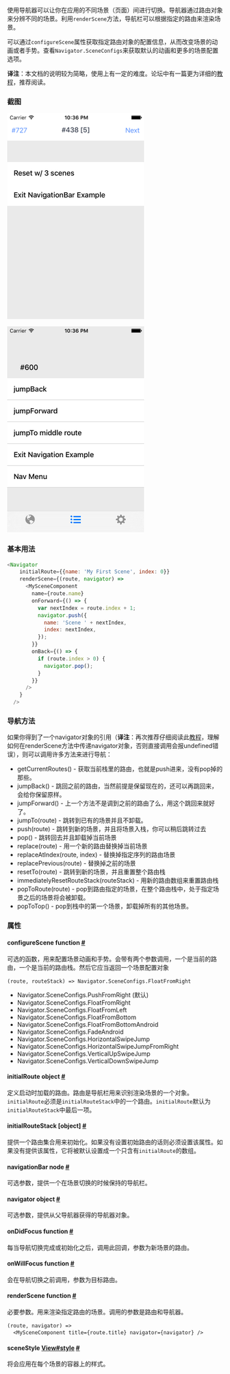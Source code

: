 使用导航器可以让你在应用的不同场景（页面）间进行切换。导航器通过路由对象来分辨不同的场景。利用`renderScene`方法，导航栏可以根据指定的路由来渲染场景。

可以通过`configureScene`属性获取指定路由对象的配置信息，从而改变场景的动画或者手势。查看`Navigator.SceneConfigs`来获取默认的动画和更多的场景配置选项。

__译注__：本文档的说明较为简略，使用上有一定的难度。论坛中有一篇更为详细的[教程](http://bbs.reactnative.cn/topic/20)，推荐阅读。

### 截图
![](img/components/navigator1.png)

![](img/components/navigator2.png)

### 基本用法
```javascript
<Navigator
    initialRoute={{name: 'My First Scene', index: 0}}
    renderScene={(route, navigator) =>
      <MySceneComponent
        name={route.name}
        onForward={() => {
          var nextIndex = route.index + 1;
          navigator.push({
            name: 'Scene ' + nextIndex,
            index: nextIndex,
          });
        }}
        onBack={() => {
          if (route.index > 0) {
            navigator.pop();
          }
        }}
      />
    }
  />
```
  
### 导航方法
如果你得到了一个navigator对象的引用（__译注__：再次推荐仔细阅读此[教程](http://bbs.reactnative.cn/topic/20)，理解如何在renderScene方法中传递navigator对象，否则直接调用会报undefined错误），则可以调用许多方法来进行导航：

* getCurrentRoutes() - 获取当前栈里的路由，也就是push进来，没有pop掉的那些。
* jumpBack() - 跳回之前的路由，当然前提是保留现在的，还可以再跳回来，会给你保留原样。
* jumpForward() - 上一个方法不是调到之前的路由了么，用这个跳回来就好了。
* jumpTo(route) - 跳转到已有的场景并且不卸载。
* push(route) - 跳转到新的场景，并且将场景入栈，你可以稍后跳转过去
* pop() - 跳转回去并且卸载掉当前场景
* replace(route) - 用一个新的路由替换掉当前场景
* replaceAtIndex(route, index) - 替换掉指定序列的路由场景
* replacePrevious(route) - 替换掉之前的场景
* resetTo(route) - 跳转到新的场景，并且重置整个路由栈
* immediatelyResetRouteStack(routeStack) - 用新的路由数组来重置路由栈
* popToRoute(route) - pop到路由指定的场景，在整个路由栈中，处于指定场景之后的场景将会被卸载。
* popToTop() - pop到栈中的第一个场景，卸载掉所有的其他场景。

### 属性

<div class="props">
  <div class="prop">
    <h4 class="propTitle"><a class="anchor" name="configurescene"></a>configureScene <span class="propType">function</span> <a class="hash-link" href="#configurescene">#</a></h4>
    <div>
      <p>可选的函数，用来配置场景动画和手势。会带有两个参数调用，一个是当前的路由，一个是当前的路由栈。然后它应当返回一个场景配置对象</p>
      <pre class="markdown-highlight"><code class="language-javascript hljs">(route, routeStack) =&gt; Navigator.SceneConfigs.FloatFromRight</code></pre>
	<p可用的场景动画有：</p>
	<ul>
		<li>Navigator.SceneConfigs.PushFromRight (默认)</li>
		<li>Navigator.SceneConfigs.FloatFromRight</li>
		<li>Navigator.SceneConfigs.FloatFromLeft</li>
		<li>Navigator.SceneConfigs.FloatFromBottom</li>
		<li>Navigator.SceneConfigs.FloatFromBottomAndroid</li>
		<li>Navigator.SceneConfigs.FadeAndroid</li>
		<li>Navigator.SceneConfigs.HorizontalSwipeJump</li>
		<li>Navigator.SceneConfigs.HorizontalSwipeJumpFromRight</li>
		<li>Navigator.SceneConfigs.VerticalUpSwipeJump</li>
		<li>Navigator.SceneConfigs.VerticalDownSwipeJump</li>
	</ul>
    </div>
  </div>
  <div class="prop">
    <h4 class="propTitle"><a class="anchor" name="initialroute"></a>initialRoute <span class="propType">object</span> <a class="hash-link" href="#initialroute">#</a></h4>
    <div>
      <p>定义启动时加载的路由。路由是导航栏用来识别渲染场景的一个对象。<code>initialRoute</code>必须是<code>initialRouteStack</code>中的一个路由。<code>initialRoute</code>默认为<code>initialRouteStack</code>中最后一项。</p>
    </div>
  </div>
  <div class="prop">
    <h4 class="propTitle"><a class="anchor" name="initialroutestack"></a>initialRouteStack <span class="propType">[object]</span> <a class="hash-link" href="#initialroutestack">#</a></h4>
    <div>
      <p>提供一个路由集合用来初始化。如果没有设置初始路由的话则必须设置该属性。如果没有提供该属性，它将被默认设置成一个只含有<code>initialRoute</code>的数组。</p>
    </div>
  </div>
  <div class="prop">
    <h4 class="propTitle"><a class="anchor" name="navigationbar"></a>navigationBar <span class="propType">node</span> <a class="hash-link" href="#navigationbar">#</a></h4>
    <div>
      <p>可选参数，提供一个在场景切换的时候保持的导航栏。</p>
    </div>
  </div>
  <div class="prop">
    <h4 class="propTitle"><a class="anchor" name="navigator"></a>navigator <span class="propType">object</span> <a class="hash-link" href="#navigator">#</a></h4>
    <div>
      <p>可选参数，提供从父导航器获得的导航器对象。</p>
    </div>
  </div>
  <div class="prop">
    <h4 class="propTitle"><a class="anchor" name="ondidfocus"></a>onDidFocus <span class="propType">function</span> <a class="hash-link" href="#ondidfocus">#</a></h4>
    <div>
      <p>每当导航切换完成或初始化之后，调用此回调，参数为新场景的路由。</p>
    </div>
  </div>
  <div class="prop">
    <h4 class="propTitle"><a class="anchor" name="onwillfocus"></a>onWillFocus <span class="propType">function</span> <a class="hash-link" href="#onwillfocus">#</a></h4>
    <div>
      <p>会在导航切换之前调用，参数为目标路由。</p>
    </div>
  </div>
  <div class="prop">
    <h4 class="propTitle"><a class="anchor" name="renderscene"></a>renderScene <span class="propType">function</span> <a class="hash-link" href="#renderscene">#</a></h4>
    <div>
      <p>必要参数。用来渲染指定路由的场景。调用的参数是路由和导航器。</p>
      <pre class="markdown-highlight"><code class="language-javascript hljs">(route, navigator) =&gt;
  <span class="xml"><span class="hljs-tag">&lt;<span class="hljs-title">MySceneComponent</span> <span class="hljs-attribute">title</span>=<span class="hljs-value">{route.title}</span> <span class="hljs-attribute">navigator</span>=<span class="hljs-value">{navigator}</span> /&gt;</span>
</span></code></pre>
    </div>
  </div>
  <div class="prop">
    <h4 class="propTitle"><a class="anchor" name="scenestyle"></a>sceneStyle <span class="propType"><a href="view.html#style">View#style</a></span> <a class="hash-link" href="#scenestyle">#</a></h4>
    <div>
      <p>将会应用在每个场景的容器上的样式。</p>
    </div>
  </div>
</div>
